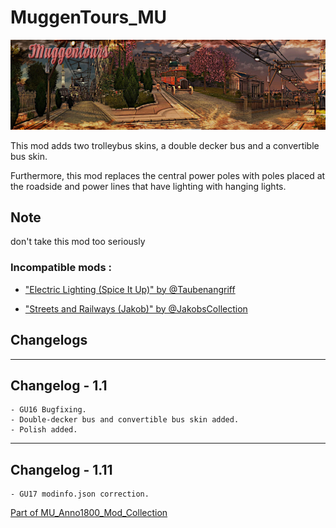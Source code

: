 # MuggenTours_MU

![](../doc/muggentours_banner.jpg)

This mod adds two trolleybus skins, a double decker bus and a convertible bus skin.

Furthermore, this mod replaces the central power poles with poles placed at the roadside and power lines that have lighting with hanging lights.


## Note

don't take this mod too seriously


### Incompatible mods :

- ["Electric Lighting (Spice It Up)" by @Taubenangriff](https://mod.io/g/anno-1800/m/electric-lighting)

- ["Streets and Railways (Jakob)" by @JakobsCollection](https://mod.io/g/anno-1800/m/jakob-improved-streets)


## Changelogs

---------------------------
Changelog - 1.1
---------------------------
	- GU16 Bugfixing.
	- Double-decker bus and convertible bus skin added.
	- Polish added.
	
---------------------------
Changelog - 1.11
---------------------------
	- GU17 modinfo.json correction.
	
	
	
[Part of MU_Anno1800_Mod_Collection](https://github.com/muggenstuermer/MU_Anno1800_Mod_Collection)